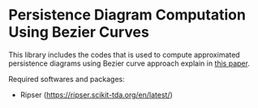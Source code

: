 # Persistence Diagram Computation Using Bezier Curves
This library includes the codes that is used to compute approximated persistence diagrams using Bezier curve approach explain in [this paper](https://ieeexplore.ieee.org/abstract/document/8683432?casa_token=QL-taG4rND8AAAAA:w759mfQTUgU7IkTvaI-N-haBECoZKJwGMmiZo4kIwlGCeubZG3g_wOrAydVEtEdbs92fMd8BIT4). 

Required softwares and packages:
- Ripser (https://ripser.scikit-tda.org/en/latest/)
